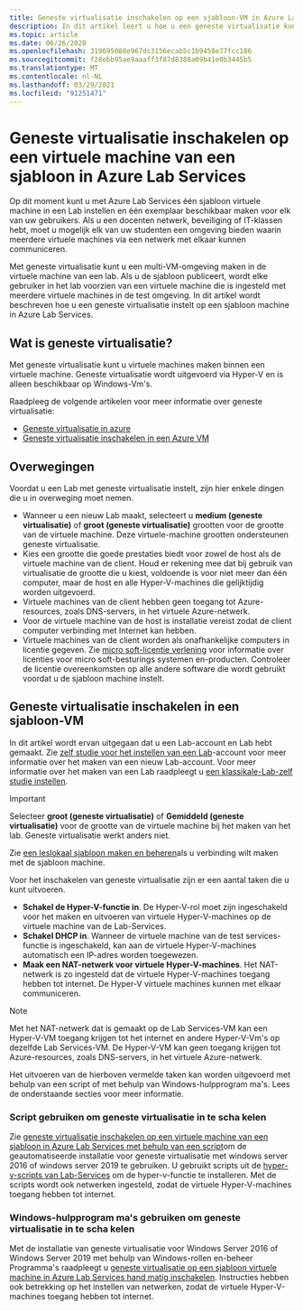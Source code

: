 ```yaml
---
title: Geneste virtualisatie inschakelen op een sjabloon-VM in Azure Lab Services | Microsoft Docs
description: In dit artikel leert u hoe u een geneste virtualisatie kunt instellen op een sjabloon machine in Azure Lab Services.
ms.topic: article
ms.date: 06/26/2020
ms.openlocfilehash: 319695088e967dc3156ecab5c1b9458e77fcc186
ms.sourcegitcommit: f28ebb95ae9aaaff3f87d8388a09b41e0b3445b5
ms.translationtype: MT
ms.contentlocale: nl-NL
ms.lasthandoff: 03/29/2021
ms.locfileid: "91251471"
---
```

# <a name="enable-nested-virtualization-on-a-template-virtual-machine-in-azure-lab-services"></a>Geneste virtualisatie inschakelen op een virtuele machine van een sjabloon in Azure Lab Services

Op dit moment kunt u met Azure Lab Services één sjabloon virtuele machine in een Lab instellen en één exemplaar beschikbaar maken voor elk van uw gebruikers. Als u een docenten netwerk, beveiliging of IT-klassen hebt, moet u mogelijk elk van uw studenten een omgeving bieden waarin meerdere virtuele machines via een netwerk met elkaar kunnen communiceren.

Met geneste virtualisatie kunt u een multi-VM-omgeving maken in de virtuele machine van een lab. Als u de sjabloon publiceert, wordt elke gebruiker in het lab voorzien van een virtuele machine die is ingesteld met meerdere virtuele machines in de test omgeving.  In dit artikel wordt beschreven hoe u een geneste virtualisatie instelt op een sjabloon machine in Azure Lab Services.

## <a name="what-is-nested-virtualization"></a>Wat is geneste virtualisatie?

Met geneste virtualisatie kunt u virtuele machines maken binnen een virtuele machine. Geneste virtualisatie wordt uitgevoerd via Hyper-V en is alleen beschikbaar op Windows-Vm's.

Raadpleeg de volgende artikelen voor meer informatie over geneste virtualisatie:

- [Geneste virtualisatie in azure](https://azure.microsoft.com/blog/nested-virtualization-in-azure/)
- [Geneste virtualisatie inschakelen in een Azure VM](../virtual-machines/windows/nested-virtualization.md)

## <a name="considerations"></a>Overwegingen

Voordat u een Lab met geneste virtualisatie instelt, zijn hier enkele dingen die u in overweging moet nemen.

- Wanneer u een nieuw Lab maakt, selecteert u **medium (geneste virtualisatie)** of **groot (geneste virtualisatie)** grootten voor de grootte van de virtuele machine. Deze virtuele-machine grootten ondersteunen geneste virtualisatie.
- Kies een grootte die goede prestaties biedt voor zowel de host als de virtuele machine van de client.  Houd er rekening mee dat bij gebruik van virtualisatie de grootte die u kiest, voldoende is voor niet meer dan één computer, maar de host en alle Hyper-V-machines die gelijktijdig worden uitgevoerd.
- Virtuele machines van de client hebben geen toegang tot Azure-resources, zoals DNS-servers, in het virtuele Azure-netwerk.
- Voor de virtuele machine van de host is installatie vereist zodat de client computer verbinding met Internet kan hebben.
- Virtuele machines van de client worden als onafhankelijke computers in licentie gegeven. Zie [micro soft-licentie verlening](https://www.microsoft.com/licensing/default) voor informatie over licenties voor micro soft-besturings systemen en-producten. Controleer de licentie overeenkomsten op alle andere software die wordt gebruikt voordat u de sjabloon machine instelt.

## <a name="enable-nested-virtualization-on-a-template-vm"></a>Geneste virtualisatie inschakelen in een sjabloon-VM

In dit artikel wordt ervan uitgegaan dat u een Lab-account en Lab hebt gemaakt.  Zie [zelf studie voor het instellen van een Lab](tutorial-setup-lab-account.md)-account voor meer informatie over het maken van een nieuw Lab-account. Voor meer informatie over het maken van een Lab raadpleegt u [een klassikale-Lab-zelf studie instellen](tutorial-setup-classroom-lab.md).

>[!IMPORTANT]
>Selecteer **groot (geneste virtualisatie)** of **Gemiddeld (geneste virtualisatie)** voor de grootte van de virtuele machine bij het maken van het lab.  Geneste virtualisatie werkt anders niet.  

Zie [een leslokaal sjabloon maken en beheren](how-to-create-manage-template.md)als u verbinding wilt maken met de sjabloon machine.

Voor het inschakelen van geneste virtualisatie zijn er een aantal taken die u kunt uitvoeren.  

- **Schakel de Hyper-V-functie in**. De Hyper-V-rol moet zijn ingeschakeld voor het maken en uitvoeren van virtuele Hyper-V-machines op de virtuele machine van de Lab-Services.
- **Schakel DHCP in**.  Wanneer de virtuele machine van de test services-functie is ingeschakeld, kan aan de virtuele Hyper-V-machines automatisch een IP-adres worden toegewezen.
- **Maak een NAT-netwerk voor virtuele Hyper-V-machines**.  Het NAT-netwerk is zo ingesteld dat de virtuele Hyper-V-machines toegang hebben tot internet.  De Hyper-V virtuele machines kunnen met elkaar communiceren.

>[!NOTE]
>Met het NAT-netwerk dat is gemaakt op de Lab Services-VM kan een Hyper-V-VM toegang krijgen tot het internet en andere Hyper-V-Vm's op dezelfde Lab Services-VM.  De Hyper-V-VM kan geen toegang krijgen tot Azure-resources, zoals DNS-servers, in het virtuele Azure-netwerk.

Het uitvoeren van de hierboven vermelde taken kan worden uitgevoerd met behulp van een script of met behulp van Windows-hulpprogram ma's.  Lees de onderstaande secties voor meer informatie.

### <a name="using-script-to-enable-nested-virtualization"></a>Script gebruiken om geneste virtualisatie in te scha kelen

Zie [geneste virtualisatie inschakelen op een virtuele machine van een sjabloon in Azure Lab Services met behulp van een script](how-to-enable-nested-virtualization-template-vm-using-script.md)om de geautomatiseerde installatie voor geneste virtualisatie met windows server 2016 of windows server 2019 te gebruiken. U gebruikt scripts uit de [hyper-v-scripts van Lab-Services](https://github.com/Azure/azure-devtestlab/tree/master/samples/ClassroomLabs/Scripts/HyperV) om de hyper-v-functie te installeren.  Met de scripts wordt ook netwerken ingesteld, zodat de virtuele Hyper-V-machines toegang hebben tot internet.

### <a name="using-windows-tools-to-enable-nested-virtualization"></a>Windows-hulpprogram ma's gebruiken om geneste virtualisatie in te scha kelen

Met de installatie van geneste virtualisatie voor Windows Server 2016 of Windows Server 2019 met behulp van Windows-rollen en-beheer Programma's raadpleegt u [geneste virtualisatie op een sjabloon virtuele machine in Azure Lab Services hand matig inschakelen](how-to-enable-nested-virtualization-template-vm-ui.md).  Instructies hebben ook betrekking op het instellen van netwerken, zodat de virtuele Hyper-V-machines toegang hebben tot internet.
